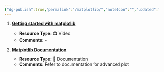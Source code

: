 ```yaml
---
{"dg-publish":true,"permalink":"/matplotlib/","noteIcon":"","updated":"2024-05-22T13:57:41.660+05:30"}
---
```



1. [**Getting started with matplotlib**](https://www.youtube.com/watch?v=nzKy9GY12yo)
   - **Resource Type:** 📺 Video
   - **Comments:** -

2. [**Matplotlib Documentation**](https://matplotlib.org/stable/index.html)
   - **Resource Type:** 📜 Documentation
   - **Comments:** Refer to documentation for advanced plot

